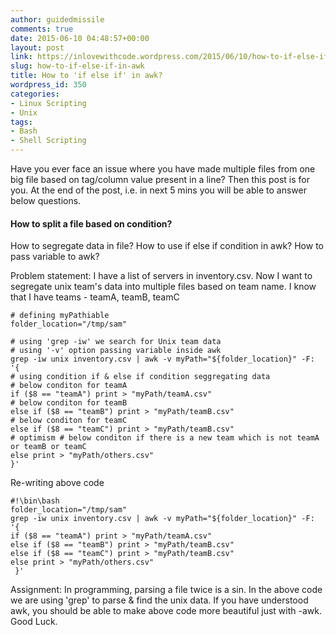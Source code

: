 ```yaml
---
author: guidedmissile
comments: true
date: 2015-06-10 04:48:57+00:00
layout: post
link: https://inlovewithcode.wordpress.com/2015/06/10/how-to-if-else-if-in-awk/
slug: how-to-if-else-if-in-awk
title: How to 'if else if' in awk?
wordpress_id: 350
categories:
- Linux Scripting
- Unix
tags:
- Bash
- Shell Scripting
---
```


Have you ever face an issue where you have made multiple files from one big file based on tag/column value present in a line? Then this post is for you. At the end of the post, i.e. in next 5 mins you will be able to answer below questions.


#### How to split a file based on condition?
How to segregate data in file?
How to use if else if condition in awk?
How to pass variable to awk?


Problem statement: I have a list of servers in inventory.csv. Now I want to segregate unix team's data into multiple files based on team name.
I know that I have teams - teamA, teamB, teamC

    
    # defining myPathiable
    folder_location="/tmp/sam"
    
    # using 'grep -iw' we search for Unix team data
    # using '-v' option passing variable inside awk
    grep -iw unix inventory.csv | awk -v myPath="${folder_location}" -F: '{
    # using condition if & else if condition seggregating data
    # below conditon for teamA
    if ($8 == "teamA") print > "myPath/teamA.csv"
    # below conditon for teamB
    else if ($8 == "teamB") print > "myPath/teamB.csv"
    # below conditon for teamC
    else if ($8 == "teamC") print > "myPath/teamB.csv"
    # optimism # below conditon if there is a new team which is not teamA or teamB or teamC
    else print > "myPath/others.csv"
    }'
    


Re-writing above code

    
    #!\bin\bash
    folder_location="/tmp/sam"
    grep -iw unix inventory.csv | awk -v myPath="${folder_location}" -F: '{
    if ($8 == "teamA") print > "myPath/teamA.csv"
    else if ($8 == "teamB") print > "myPath/teamB.csv"
    else if ($8 == "teamC") print > "myPath/teamB.csv"
    else print > "myPath/others.csv"
     }'
    


Assignment: In programming, parsing a file twice is a sin. In the above code we are using 'grep' to parse & find the unix data. If you have understood awk, you should be able to make above code more beautiful just with -awk. Good Luck.

